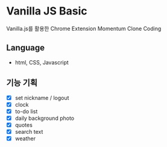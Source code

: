 # Vanilla JS Basic
Vanilla.js를 활용한 Chrome Extension Momentum Clone Coding

## Language
- html, CSS, Javascript

## 기능 기획
- [x] set nickname / logout
- [x] clock
- [x] to-do list
- [x] daily background photo
- [x] quotes
- [x] search text
- [x] weather